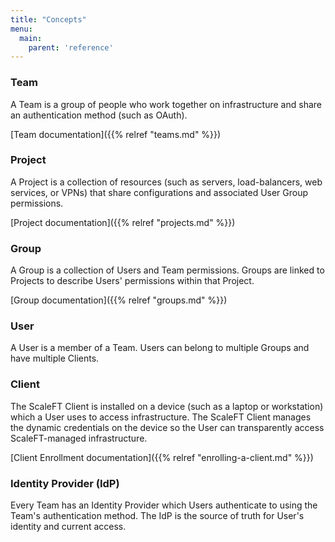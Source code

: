 ```yaml
---
title: "Concepts"
menu:
  main:
    parent: 'reference'
---
```


### Team


A Team is a group of people who work together on infrastructure and share an authentication method (such as OAuth).

[Team documentation]({{% relref "teams.md" %}})


### Project

A Project is a collection of resources (such as servers, load-balancers, web services, or VPNs) that share configurations and associated User Group permissions.

[Project documentation]({{% relref "projects.md" %}})


### Group

A Group is a collection of Users and Team permissions. Groups are linked to Projects to describe Users' permissions within that Project.

[Group documentation]({{% relref "groups.md" %}})


### User

A User is a member of a Team. Users can belong to multiple Groups and have multiple Clients.

### Client

The ScaleFT Client is installed on a device (such as a laptop or workstation) which a User uses to access infrastructure. The ScaleFT Client manages the dynamic credentials on the device so the User can transparently access ScaleFT-managed infrastructure.

[Client Enrollment documentation]({{% relref "enrolling-a-client.md" %}})


### Identity Provider (IdP)

Every Team has an Identity Provider which Users authenticate to using the Team's authentication method. The IdP is the source of truth for User's identity and current access.
